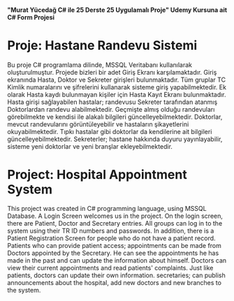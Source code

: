 #### "Murat Yücedağ C# ile 25 Derste 25 Uygulamalı Proje" Udemy Kursuna ait C# Form Projesi

# Proje: Hastane Randevu Sistemi

Bu proje C# programlama dilinde, MSSQL Veritabanı kullanılarak oluşturulmuştur. Projede bizleri bir adet Giriş Ekranı karşılamaktadır. Giriş ekranında Hasta, Doktor ve Sekreter girişleri bulunmaktadır. Tüm gruplar TC Kimlik numaralarını ve şifrelerini kullanarak sisteme giriş yapabilmektedir. Ek olarak Hasta kaydı bulunmayan kişiler için Hasta Kayıt Ekranı bulunmaktadır. Hasta girişi sağlayabilen hastalar; randevusu Sekreter tarafından atanmış Doktorlardan randevu alabilmektedir. Geçmişte almış olduğu randevuları görebilmekte ve kendisi ile alakalı bilgileri güncelleyebilmektedir. Doktorlar, mevcut randevularını görüntüleyebilir ve hastaların şikayetlerini okuyabilmektedir. Tıpkı hastalar gibi doktorlar da kendilerine ait bilgileri güncelleyebilmektedir. Sekreterler; hastane hakkında duyuru yayınlayabilir, sisteme yeni doktorlar ve yeni branşlar ekleyebilmektedir.


# Project: Hospital Appointment System

This project was created in C# programming language, using MSSQL Database. A Login Screen welcomes us in the project. On the login screen, there are Patient, Doctor and Secretary entries. All groups can log in to the system using their TR ID numbers and passwords. In addition, there is a Patient Registration Screen for people who do not have a patient record. Patients who can provide patient access; appointments can be made from Doctors appointed by the Secretary. He can see the appointments he has made in the past and can update the information about himself. Doctors can view their current appointments and read patients' complaints. Just like patients, doctors can update their own information. secretaries; can publish announcements about the hospital, add new doctors and new branches to the system.

